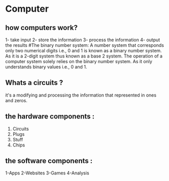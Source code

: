 # Computer
## how computers work? 
1- take input
2- store the information
3- process the information
4- output the results
#The binary number system: A number system that corresponds only two numerical digits i.e., 0 and 1 is known as a binary number system. As it is a 2-digit system thus known as a base 2 system. The operation of a computer system solely relies on the binary number system. As it only understands binary values i.e., 0 and 1.
## Whats a circuits ?  
it's a modifying and processing the information that represented in ones and zeros.
## the hardware components :
1. Circuits
2. Plugs 
3. Stuff
4. Chips
## the software components :
1-Apps 
2-Websites
3-Games
4-Analysis
